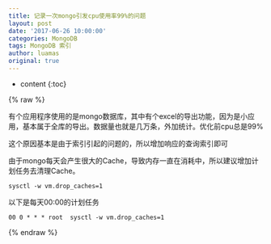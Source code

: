 ```yaml
---
title: 记录一次mongo引发cpu使用率99%的问题
layout: post
date: '2017-06-26 10:00:00'
categories: MongoDB
tags: MongoDB 索引
author: luamas
original: true
---
```


* content
{:toc}

{% raw %}

有个应用程序使用的是mongo数据库，其中有个excel的导出功能，因为是小应用，基本属于全库的导出。数据量也就是几万条，外加统计。优化前cpu总是99%


这个原因基本是由于索引引起的问题的，所以增加响应的查询索引即可


由于mongo每天会产生很大的Cache，导致内存一直在消耗中，所以建议增加计划任务去清理Cache。

```
sysctl -w vm.drop_caches=1
```

以下是每天00:00的计划任务

```
00 0 * * * root  sysctl -w vm.drop_caches=1
```




{% endraw %}


